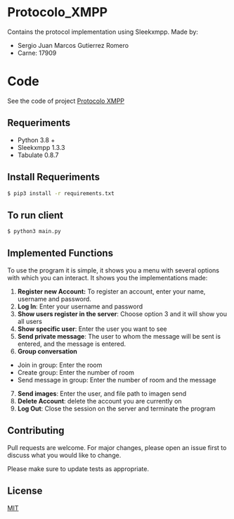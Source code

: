 # Protocolo_XMPP
Contains the protocol implementation using Sleekxmpp.
Made by:
- Sergio Juan Marcos Gutierrez Romero
- Carne: 17909
# Code
See the code of project [Protocolo XMPP](https://github.com/MaaarcosG/Protocolo_XMPP.git)
## Requeriments 
- Python 3.8 +
- Sleekxmpp 1.3.3
- Tabulate 0.8.7

## Install Requeriments
```bash
$ pip3 install -r requirements.txt
```

## To run client
```bash
$ python3 main.py
```

## Implemented Functions
To use the program it is simple, it shows you a menu with several options with which you can interact. It shows you the implementations made:
1. **Register new Account:** To register an account, enter your name, username and password.
2. **Log In**: Enter your username and password
3. **Show users register in the server**: Choose option 3 and it will show you all users
4. **Show specific user**: Enter the user you want to see
5. **Send private message**: The user to whom the message will be sent is entered, and the message is entered.
6. **Group conversation**
  - Join in group: Enter the room
  - Create group: Enter the number of room
  - Send message in group: Enter the number of room and the message 
7. **Send images**: Enter the user, and file path to imagen send
8. **Delete Account**: delete the account you are currently on 	
9. **Log Out**: Close the session on the server and terminate the program

## Contributing
Pull requests are welcome. For major changes, please open an issue first to discuss what you would like to change.

Please make sure to update tests as appropriate.

## License
[MIT](https://choosealicense.com/licenses/mit/)


